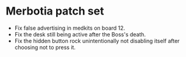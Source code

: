 # Merbotia patch set

* Fix false advertising in medkits on board 12.
* Fix the desk still being active after the Boss's death.
* Fix the hidden button rock unintentionally not disabling itself after choosing not to press it.
